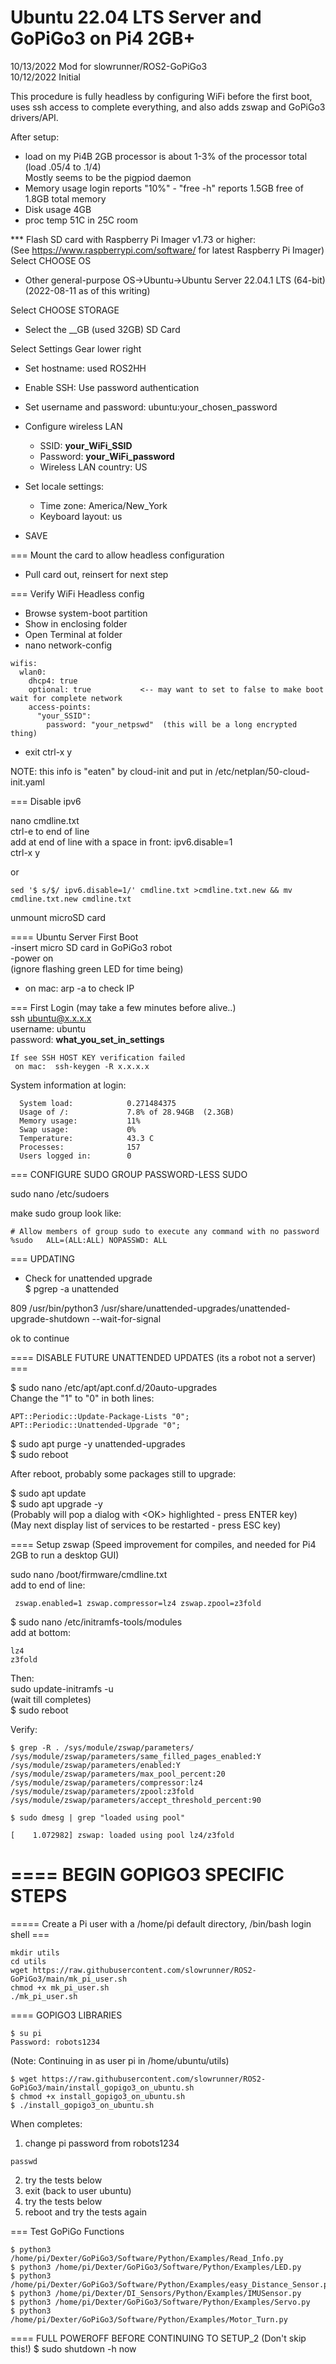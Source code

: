 # Ubuntu 22.04 LTS Server and GoPiGo3 on Pi4 2GB+

10/13/2022 Mod for slowrunner/ROS2-GoPiGo3  
10/12/2022 Initial  


This procedure is fully headless by configuring WiFi before the first boot,  
uses ssh access to complete everything, and also adds zswap and GoPiGo3 drivers/API.  

After setup:  
- load on my Pi4B 2GB processor is about 1-3% of the processor total (load .05/4 to .1/4)  
  Mostly seems to be the pigpiod daemon  
- Memory usage   login reports "10%" - "free -h" reports 1.5GB free of 1.8GB total memory  
- Disk usage 4GB  
- proc temp 51C in 25C room  

*** Flash SD card with Raspberry Pi Imager v1.73 or higher:  
  (See https://www.raspberrypi.com/software/ for latest Raspberry Pi Imager)  
  Select CHOOSE OS  
  - Other general-purpose OS->Ubuntu->Ubuntu Server 22.04.1 LTS (64-bit)  
    (2022-08-11 as of this writing)  

  Select CHOOSE STORAGE  
  - Select the __GB  (used 32GB) SD Card  
  
  Select Settings Gear lower right  
  - Set hostname:  used ROS2HH  
  - Enable SSH: Use password authentication  
  - Set username and password:  ubuntu:your_chosen_password  
  - Configure wireless LAN  
    - SSID:  __your_WiFi_SSID__  
    - Password:  __your_WiFi_password__  
    - Wireless LAN country:  US  
  - Set locale settings:  
    - Time zone:  America/New_York  
    - Keyboard layout: us  

  - SAVE  

=== Mount the card to allow headless configuration  
- Pull card out, reinsert for next step  


=== Verify WiFi Headless config  
- Browse system-boot partition  
- Show in enclosing folder   
- Open Terminal at folder  
- nano network-config  
```
wifis:  
  wlan0:  
    dhcp4: true  
    optional: true           <-- may want to set to false to make boot wait for complete network  
    access-points:  
      "your_SSID":  
        password: "your_netpswd"  (this will be a long encrypted thing)  
```
- exit ctrl-x y  

NOTE:  this info is "eaten" by cloud-init and put in /etc/netplan/50-cloud-init.yaml  


=== Disable ipv6  

nano cmdline.txt  
ctrl-e to end of line  
add at end of line with a space in front:  ipv6.disable=1  
ctrl-x y  

or  
```
sed '$ s/$/ ipv6.disable=1/' cmdline.txt >cmdline.txt.new && mv cmdline.txt.new cmdline.txt  
```

unmount microSD card

==== Ubuntu Server First Boot  
-insert micro SD card in GoPiGo3 robot  
-power on  
  (ignore flashing green LED for time being)  
- on mac:  arp -a to check IP  

=== First Login  (may take a few minutes before alive..)  
ssh ubuntu@x.x.x.x  
    username: ubuntu  
    password: __what_you_set_in_settings__  

    If see SSH HOST KEY verification failed  
     on mac:  ssh-keygen -R x.x.x.x   

  System information at login:  
```
  System load:            0.271484375
  Usage of /:             7.8% of 28.94GB  (2.3GB)
  Memory usage:           11%
  Swap usage:             0%
  Temperature:            43.3 C
  Processes:              157
  Users logged in:        0
 ```

=== CONFIGURE SUDO GROUP PASSWORD-LESS SUDO  

sudo nano /etc/sudoers  

make sudo group look like:  
```
# Allow members of group sudo to execute any command with no password  
%sudo	ALL=(ALL:ALL) NOPASSWD: ALL  
```
=== UPDATING  

- Check for unattended upgrade  
$ pgrep -a unattended  

809 /usr/bin/python3 /usr/share/unattended-upgrades/unattended-upgrade-shutdown --wait-for-signal  

ok to continue

==== DISABLE FUTURE UNATTENDED UPDATES (its a robot not a server) ===

$ sudo nano /etc/apt/apt.conf.d/20auto-upgrades  
Change the "1" to "0" in both lines:  
```
APT::Periodic::Update-Package-Lists "0";  
APT::Periodic::Unattended-Upgrade "0";  
```

$ sudo apt purge -y unattended-upgrades  
$ sudo reboot  

After reboot, probably some packages still to upgrade:  

$ sudo apt update  
$ sudo apt upgrade -y  
(Probably will pop a dialog with \<OK\> highlighted - press ENTER key)  
(May next display list of services to be restarted - press ESC key)  


==== Setup zswap (Speed improvement for compiles, and needed for Pi4 2GB to run a desktop GUI)  

sudo nano /boot/firmware/cmdline.txt  
  add to end of line:  
```
 zswap.enabled=1 zswap.compressor=lz4 zswap.zpool=z3fold  
```

$ sudo nano /etc/initramfs-tools/modules  
  add at bottom:  
```  
lz4  
z3fold  
```

Then:  
sudo update-initramfs -u  
(wait till completes)  
$ sudo reboot  


Verify:  
```
$ grep -R . /sys/module/zswap/parameters/
/sys/module/zswap/parameters/same_filled_pages_enabled:Y
/sys/module/zswap/parameters/enabled:Y
/sys/module/zswap/parameters/max_pool_percent:20
/sys/module/zswap/parameters/compressor:lz4
/sys/module/zswap/parameters/zpool:z3fold
/sys/module/zswap/parameters/accept_threshold_percent:90

$ sudo dmesg | grep "loaded using pool"

[    1.072982] zswap: loaded using pool lz4/z3fold

```

# ==== BEGIN GOPIGO3 SPECIFIC STEPS  

===== Create a Pi user with a /home/pi default directory, /bin/bash login shell ===  
```
mkdir utils  
cd utils  
wget https://raw.githubusercontent.com/slowrunner/ROS2-GoPiGo3/main/mk_pi_user.sh  
chmod +x mk_pi_user.sh  
./mk_pi_user.sh  
```

==== GOPIGO3 LIBRARIES   
```
$ su pi  
Password: robots1234  
```
(Note: Continuing in as user pi in /home/ubuntu/utils)

```  
$ wget https://raw.githubusercontent.com/slowrunner/ROS2-GoPiGo3/main/install_gopigo3_on_ubuntu.sh  
$ chmod +x install_gopigo3_on_ubuntu.sh  
$ ./install_gopigo3_on_ubuntu.sh  
```

When completes:  
1) change pi password from robots1234   
```
passwd
```
2) try the tests below  
3) exit (back to user ubuntu)  
4) try the tests below  
5) reboot and try the tests again  



=== Test GoPiGo Functions  
```
$ python3 /home/pi/Dexter/GoPiGo3/Software/Python/Examples/Read_Info.py
$ python3 /home/pi/Dexter/GoPiGo3/Software/Python/Examples/LED.py
$ python3 /home/pi/Dexter/GoPiGo3/Software/Python/Examples/easy_Distance_Sensor.py
$ python3 /home/pi/Dexter/DI_Sensors/Python/Examples/IMUSensor.py
$ python3 /home/pi/Dexter/GoPiGo3/Software/Python/Examples/Servo.py
$ python3 /home/pi/Dexter/GoPiGo3/Software/Python/Examples/Motor_Turn.py
```

==== FULL POWEROFF BEFORE CONTINUING TO SETUP_2 (Don't skip this!) 
$ sudo shutdown -h now  
